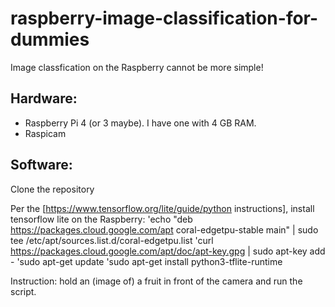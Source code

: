# raspberry-image-classification-for-dummies

Image classfication on the Raspberry cannot be more simple! 

## Hardware:
- Raspberry Pi 4 (or 3 maybe). I have one with 4 GB RAM. 
- Raspicam

## Software:
Clone the repository

Per the [https://www.tensorflow.org/lite/guide/python instructions], install tensorflow lite on the Raspberry:
'echo "deb https://packages.cloud.google.com/apt coral-edgetpu-stable main" | sudo tee /etc/apt/sources.list.d/coral-edgetpu.list
'curl https://packages.cloud.google.com/apt/doc/apt-key.gpg | sudo apt-key add -
'sudo apt-get update
'sudo apt-get install python3-tflite-runtime

Instruction:
hold an (image of) a fruit in front of the camera and run the script.
